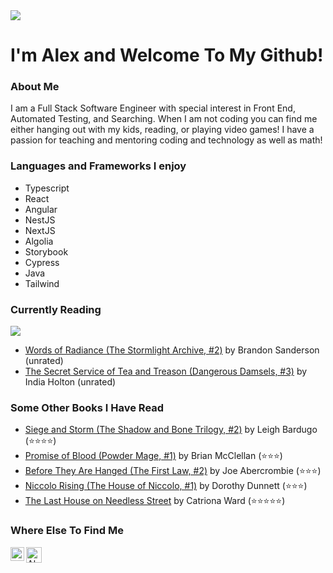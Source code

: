 <img src="https://c.tenor.com/-Kgr-uW4GA8AAAAi/hello.gif"/> 

# I'm Alex and Welcome To My Github!

### About Me
  I am a Full Stack Software Engineer with special interest in Front End, Automated Testing, and Searching.  When I am not coding you can find me either hanging out 
  with my kids, reading, or playing video games!  I have a passion for teaching and mentoring coding and technology as well as math!
  
### Languages and Frameworks I enjoy
- Typescript
- React
- Angular
- NestJS
- NextJS
- Algolia
- Storybook
- Cypress 
- Java
- Tailwind


### Currently Reading
 <img src="https://c.tenor.com/CsPCJHIlhy8AAAAC/frantic-studying.gif" />
 
 <!-- GOODREADS-LIST:START -->
- [Words of Radiance (The Stormlight Archive, #2)](https://www.goodreads.com/review/show/5822726207?utm_medium=api&utm_source=rss) by Brandon Sanderson (unrated)
- [The Secret Service of Tea and Treason (Dangerous Damsels, #3)](https://www.goodreads.com/review/show/5822725487?utm_medium=api&utm_source=rss) by India Holton (unrated)
<!-- GOODREADS-LIST:END -->
 
### Some Other Books I Have Read 
<!-- GOODREADS-READ-LIST:START -->
- [Siege and Storm (The Shadow and Bone Trilogy, #2)](https://www.goodreads.com/review/show/4553409146?utm_medium=api&utm_source=rss) by Leigh Bardugo (⭐⭐⭐⭐)
- [Promise of Blood (Powder Mage, #1)](https://www.goodreads.com/review/show/3754125790?utm_medium=api&utm_source=rss) by Brian  McClellan (⭐⭐⭐)
- [Before They Are Hanged (The First Law, #2)](https://www.goodreads.com/review/show/5450261047?utm_medium=api&utm_source=rss) by Joe Abercrombie (⭐⭐⭐)
- [Niccolo Rising (The House of Niccolo, #1)](https://www.goodreads.com/review/show/5192548632?utm_medium=api&utm_source=rss) by Dorothy Dunnett (⭐⭐⭐)
- [The Last House on Needless Street](https://www.goodreads.com/review/show/5620256397?utm_medium=api&utm_source=rss) by Catriona Ward (⭐⭐⭐⭐⭐)
<!-- GOODREADS-READ-LIST:END -->

### Where Else To Find Me
<a href="https://www.linkedin.com/in/alexandria-piatt-189505120/">
  <img align="left" alt="Alex's LinkedIn" width="22px" src="https://raw.githubusercontent.com/peterthehan/peterthehan/master/assets/linkedin.svg" />
</a>
<a href="https://www.goodreads.com/user/show/21969908-alexandria-marie">
  <img align="left" alt="Alex's Goodreads" width="25px" src="https://upload.wikimedia.org/wikipedia/commons/5/5a/Goodreads_logo_-_SuperTinyIcons.svg" />
</a>
<!---
amrunnells/amrunnells is a ✨ special ✨ repository because its `README.md` (this file) appears on your GitHub profile.
You can click the Preview link to take a look at your changes.
--->
